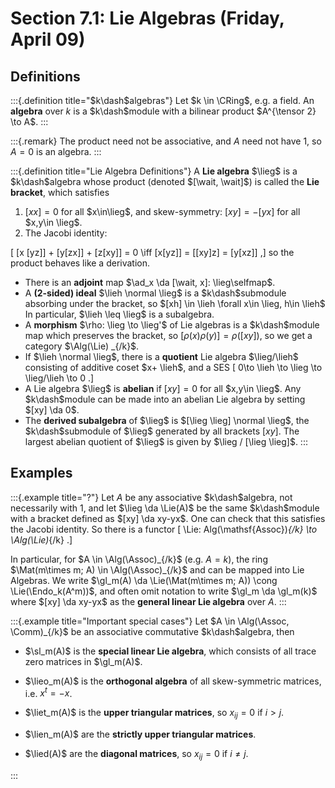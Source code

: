 # Section 7.1: Lie Algebras (Friday, April 09)

## Definitions

:::{.definition title="$k\dash$algebras"}
Let $k \in \CRing$, e.g. a field. An **algebra** over $k$ is a $k\dash$module with a bilinear product $A^{\tensor 2} \to A$.
:::

:::{.remark}
The product need not be associative, and $A$ need not have 1, so $A=0$ is an algebra.
:::

:::{.definition title="Lie Algebra Definitions"}
A **Lie algebra** $\lieg$ is a $k\dash$algebra whose product (denoted $[\wait, \wait]$) is called the **Lie bracket**, which satisfies

1. $[xx] = 0$ for all $x\in\lieg$, and skew-symmetry: $[xy] = -[yx]$ for all $x,y\in \lieg$.
2. The Jacobi identity:

\[
[x [yz]] + [y[zx]] + [z[xy]] = 0 \iff [x[yz]] = [[xy]z] = [y[xz]]
,\]
so the product behaves like a derivation.

- There is an **adjoint** map $\ad_x \da [\wait, x]: \lieg\selfmap$.
- A **(2-sided) ideal** $\lieh \normal \lieg$ is a $k\dash$submodule absorbing under the bracket, so $[xh] \in \lieh \forall x\in \lieg, h\in \lieh$
  In particular, $\lieh \leq \lieg$ is a subalgebra.
- A **morphism** $\rho: \lieg \to \lieg'$ of Lie algebras is a $k\dash$module map which preserves the bracket, so $[\rho(x) \rho(y)] = \rho([xy])$, so we get a category $\Alg(\Lie) _{/k}$.
- If $\lieh \normal \lieg$, there is a **quotient** Lie algebra $\lieg/\lieh$ consisting of additive coset $x+ \lieh$, and a SES
\[
0\to \lieh \to \lieg \to \lieg/\lieh \to 0
.\]
- A Lie algebra $\lieg$ is **abelian** if $[xy] = 0$ for all $x,y\in \lieg$.
  Any $k\dash$module can be made into an abelian Lie algebra by setting $[xy] \da 0$.
- The **derived subalgebra** of $\lieg$ is $[\lieg \lieg] \normal \lieg$, the $k\dash$submodule of $\lieg$ generated by all brackets $[xy]$.
  The largest abelian quotient of $\lieg$ is given by $\lieg / [\lieg \lieg]$.
:::

## Examples

:::{.example title="?"}
Let $A$ be any associative $k\dash$algebra, not necessarily with 1, and let $\lieg \da \Lie(A)$ be the same $k\dash$module with a bracket defined as $[xy] \da xy-yx$.
One can check that this satisfies the Jacobi identity.
So there is a functor
\[
\Lie: Alg(\mathsf{Assoc})_{/k} \to \Alg(\Lie)_{/k}
.\]

In particular, for $A \in \Alg(\Assoc)_{/k}$ (e.g. $A=k$), the ring $\Mat(m\times m; A) \in \Alg(\Assoc)_{/k}$ and can be mapped into Lie Algebras.
We write $\gl_m(A) \da \Lie(\Mat(m\times m; A)) \cong \Lie(\Endo_k(A^m))$, and often omit notation to write $\gl_m \da \gl_m(k)$ where $[xy] \da xy-yx$ as the **general linear Lie algebra** over $A$.
:::


:::{.example title="Important special cases"}
Let $A \in \Alg(\Assoc, \Comm)_{/k}$ be an associative commutative $k\dash$algebra, then 

- $\sl_m(A)$ is the **special linear Lie algebra**, which consists of all trace zero matrices in $\gl_m(A)$.

- $\lieo_m(A)$ is the **orthogonal algebra** of all skew-symmetric matrices, i.e. $x^t = -x$.

- $\liet_m(A)$ is the **upper triangular matrices**, so $x_{ij} = 0$ if $i>j$.

- $\lien_m(A)$ are the **strictly upper triangular matrices**.

- $\lied(A)$ are the **diagonal matrices**, so $x_{ij} = 0$ if $i\neq j$.
  
:::




